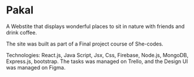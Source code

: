 # Pakal


A Webstite that displays wonderful places to sit in nature with friends and drink coffee.

The site was built as part of a Final project course of She-codes.

Technologies: React.js, Java Script, Jsx, Css, Firebase, Node.js, MongoDB, Express.js, bootstrap.
The tasks was managed on Trello, and the Design UI was managed on Figma.

